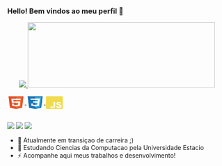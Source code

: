 ### Hello! Bem vindos ao meu perfil 👋

<div align="center">
  <a href="https://github.com/MonacoCamila">
  <img height="160em"src="https://github-readme-stats.vercel.app/api?username=MonacoCamila&show_icons=true&theme=dracula&include_all_commits=true&count_private=true"/>
  <img height="150em" width="430em"src="https://github-readme-stats.vercel.app/api/top-langs/?username=MonacoCamila&layout=compact&langs_count=7&theme=dracula"/>
</div>
  
 <div style="display: inline_block"><br>
  <img align="center" alt="Camy-HTML" height="30" width="40" src="https://raw.githubusercontent.com/devicons/devicon/master/icons/html5/html5-original.svg">
  <img align="center" alt="Camy-CSS" height="30" width="40" src="https://raw.githubusercontent.com/devicons/devicon/master/icons/css3/css3-original.svg"> 
  <img align="center" alt="Camy-Js" height="30" width="40" src="https://raw.githubusercontent.com/devicons/devicon/master/icons/javascript/javascript-plain.svg">
</div>
  
  ##
  
  <div>

  <a href="MonacoCamila#8444" target="_blank"><img src="https://img.shields.io/badge/Discord-7289DA?style=for-the-badge&logo=discord&logoColor=white" target="_blank"></a> 
  <a href = "mailto:camilamonaco@gmail.com"><img src="https://img.shields.io/badge/-Gmail-%23333?style=for-the-badge&logo=gmail&logoColor=white" target="_blank"></a>
  <a href="https://www.linkedin.com/in/camila-monaco/" target="_blank"><img src="https://img.shields.io/badge/-LinkedIn-%230077B5?style=for-the-badge&logo=linkedin&logoColor=white" target="_blank"></a> 
 
  </div>

- 🔭 Atualmente em transiçao de carreira ;) 
- 🌱 Estudando Ciencias da Computacao pela Universidade Estacio
- ⚡ Acompanhe aqui meus trabalhos e desenvolvimento!

